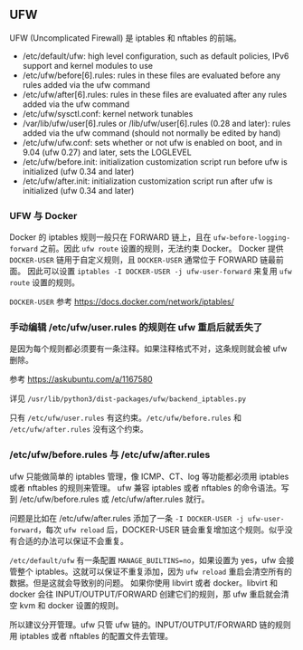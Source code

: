 ## UFW

UFW (Uncomplicated Firewall) 是 iptables 和 nftables 的前端。

- /etc/default/ufw: high level configuration, such as default policies, IPv6 support and kernel modules to use
- /etc/ufw/before[6].rules: rules in these files are evaluated before any rules added via the ufw command
- /etc/ufw/after[6].rules: rules in these files are evaluated after any rules added via the ufw command
- /etc/ufw/sysctl.conf: kernel network tunables
- /var/lib/ufw/user[6].rules or /lib/ufw/user[6].rules (0.28 and later): rules added via the ufw command (should not normally be edited by hand)
- /etc/ufw/ufw.conf: sets whether or not ufw is enabled on boot, and in 9.04 (ufw 0.27) and later, sets the LOGLEVEL
- /etc/ufw/before.init: initialization customization script run before ufw is initialized (ufw 0.34 and later)
- /etc/ufw/after.init: initialization customization script run after ufw is initialized (ufw 0.34 and later)


### UFW 与 Docker

Docker 的 iptables 规则一般只在 FORWARD 链上，且在 `ufw-before-logging-forward` 之前。因此 `ufw route` 设置的规则，无法约束 Docker。
Docker 提供 `DOCKER-USER` 链用于自定义规则，且 `DOCKER-USER` 通常位于 FORWARD 链最前面。
因此可以设置 `iptables -I DOCKER-USER -j ufw-user-forward` 来复用 `ufw route` 设置的规则。

`DOCKER-USER` 参考 https://docs.docker.com/network/iptables/

### 手动编辑 /etc/ufw/user.rules 的规则在 ufw 重启后就丢失了

是因为每个规则都必须要有一条注释。如果注释格式不对，这条规则就会被 ufw 删除。

参考 https://askubuntu.com/a/1167580

详见 `/usr/lib/python3/dist-packages/ufw/backend_iptables.py`

只有 `/etc/ufw/user.rules` 有这约束。`/etc/ufw/before.rules` 和 `/etc/ufw/after.rules` 没有这个约束。

### /etc/ufw/before.rules 与 /etc/ufw/after.rules

ufw 只能做简单的 iptables 管理，像 ICMP、CT、log 等功能都必须用 iptables 或者 nftables 的规则来管理。
ufw 兼容 iptables 或者 nftables 的命令语法。写到 /etc/ufw/before.rules 或 /etc/ufw/after.rules 就行。

问题是比如在 /etc/ufw/after.rules 添加了一条 `-I DOCKER-USER -j ufw-user-forward`，每次 `ufw reload` 后，DOCKER-USER 链会重复增加这个规则。似乎没有合适的办法可以保证不会重复。

`/etc/default/ufw` 有一条配置 `MANAGE_BUILTINS=no`，如果设置为 yes，ufw 会接管整个 iptables。这就可以保证不重复添加，因为 `ufw reload` 重启会清空所有的数据。但是这就会导致别的问题。
如果你使用 libvirt 或者 docker。libvirt 和 docker 会往 INPUT/OUTPUT/FORWARD 创建它们的规则，那 ufw 重启就会清空 kvm 和 docker 设置的规则。

所以建议分开管理。ufw 只管 ufw 链的。INPUT/OUTPUT/FORWARD 链的规则用 iptables 或者 nftables 的配置文件去管理。
